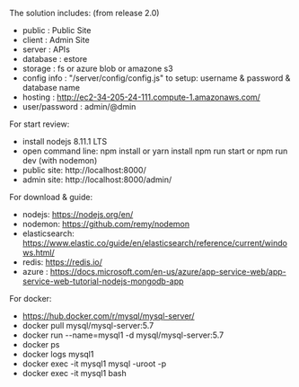 ﻿The solution includes: (from release 2.0)
- public        : Public Site
- client        : Admin Site
- server        : APIs
- database      : estore
- storage       : fs or azure blob or amazone s3
- config info   : "/server/config/config.js" to setup: username & password & database name
- hosting       : http://ec2-34-205-24-111.compute-1.amazonaws.com/
- user/password : admin/@dmin


For start review:
- install nodejs 8.11.1 LTS
- open command line:
	npm install or yarn install
	npm run start or npm run dev (with nodemon)
- public site: http://localhost:8000/
- admin  site: http://localhost:8000/admin/


For download & guide:
- nodejs: https://nodejs.org/en/
- nodemon: https://github.com/remy/nodemon
- elasticsearch: https://www.elastic.co/guide/en/elasticsearch/reference/current/windows.html/
- redis: https://redis.io/
- azure : https://docs.microsoft.com/en-us/azure/app-service-web/app-service-web-tutorial-nodejs-mongodb-app


For docker: 
- https://hub.docker.com/r/mysql/mysql-server/
- docker pull mysql/mysql-server:5.7
- docker run --name=mysql1 -d mysql/mysql-server:5.7
- docker ps
- docker logs mysql1
- docker exec -it mysql1 mysql -uroot -p
- docker exec -it mysql1 bash 

